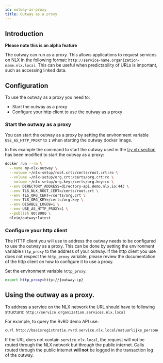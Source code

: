 ```yaml
---
id: outway-as-proxy
title: Outway as a proxy
---
```


## Introduction

**Please note this is an alpha feature**

The outway can run as a proxy. This allows applications to request services on NLX in the following format: `http://service-name.organization-name.nlx.local`. This can be useful when predictability of URLs is important, such as accessing linked data.

## Configuration

To use the outway as a proxy you need to:

* Start the outway as a proxy
* Configure your http client to use the outway as a proxy

### Start the outway as a proxy

You can start the outway as a proxy by setting the environment variable `USE_AS_HTTP_PROXY` to `1` when starting the outway docker image.

In this example the command to start the outway used in the [try nlx section](../try-nlx/docker/introduction) has been modified to start the outway as a proxy:

```bash
docker run --rm \
  --name my-nlx-outway \
  --volume ~/nlx-setup/root.crt:/certs/root.crt:ro \
  --volume ~/nlx-setup/org.crt:/certs/org.crt:ro \
  --volume ~/nlx-setup/org.key:/certs/org.key:ro \
  --env DIRECTORY_ADDRESS=directory-api.demo.nlx.io:443 \
  --env TLS_NLX_ROOT_CERT=/certs/root.crt \
  --env TLS_ORG_CERT=/certs/org.crt \
  --env TLS_ORG_KEY=/certs/org.key \
  --env DISABLE_LOGDB=1 \
  --env USE_AS_HTTP_PROXY=1 \
  --publish 80:8080 \
  nlxio/outway:latest
```

### Configure your http client

The HTTP client you will use to address the outway needs to be configured to use the outway as a proxy. This can be done by setting the environment variable `http_proxy` to the address of your outway. If the http client you use does not respect the `http_proxy` variable, please review the documentation of the http client on how to configure it to use a proxy.

Set the environment variable `http_proxy`:

```bash
export http_proxy=http://{outway-ip}
```

## Using the outway as a proxy.

To address a service on the NLX network the URL should have to following structure: `http://service.organization.services.nlx.local`

For example, to query the RvRD demo API use:

```bash
curl http://basisregistratie.rvrd.service.nlx.local/natuurlijke_personen/da02ca58-4412-11e9-b210-d663bd873d93
```

If the URL does not contain `service.nlx.local`, the request will not be routed through the NLX network but through the public internet.
Calls routed through the public internet **will not** be logged in the transaction log of the outway.
